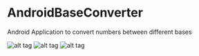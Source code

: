 # AndroidBaseConverter

Android Application to convert numbers between different bases

![alt tag](https://cloud.githubusercontent.com/assets/14320184/13192143/f5cb3104-d736-11e5-8bf5-fa0d249b32db.png)
![alt tag](https://cloud.githubusercontent.com/assets/14320184/13192144/f5d855a0-d736-11e5-87c0-ab972214c705.png)
![alt tag](https://cloud.githubusercontent.com/assets/14320184/13192208/7dda17e0-d737-11e5-8d57-e6aef3adf428.png)
